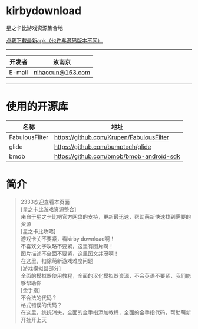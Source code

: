 kirbydownload
=============
星之卡比游戏资源集合地

[点我下载最新apk（也许与源码版本不同）](https://www.coolapk.com/game/com.kirby.runanjing "前往酷安")
****

|开发者|汝南京|
|---|---
|E-mail|nihaocun@163.com

***
使用的开源库
=============
|名称|地址|
|---|---
|FabulousFilter|https://github.com/Krupen/FabulousFilter|
|glide|https://github.com/bumptech/glide|
|bmob|https://github.com/bmob/bmob-android-sdk|


简介
=========
>2333欢迎查看本页面<br>
[星之卡比游戏资源整合]<br>
来自于星之卡比吧官方网盘的支持，更新最迅速，帮助萌新快速找到需要的资源<br>
[星之卡比攻略]<br>
游戏卡关不要紧，看kirby download啊！<br>
不喜欢文字攻略不要紧，这里有图片啊！<br>
图片描述不全面不要紧，这里图文并茂啊！<br>
在这里，扫除萌新游戏难度问题<br>
[游戏模拟器部分]<br>
全面的模拟器使用教程，全面的汉化模拟器资源，不会英语不要紧，我们能够帮助你<br>
[金手指]<br>
不合法的代码？<br>
格式错误的代码？<br>
在这里，统统消失，全面的金手指添加教程，全面的金手指代码，帮助萌新开挂开上天<br>
